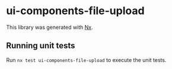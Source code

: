 # ui-components-file-upload

This library was generated with [Nx](https://nx.dev).

## Running unit tests

Run `nx test ui-components-file-upload` to execute the unit tests.
